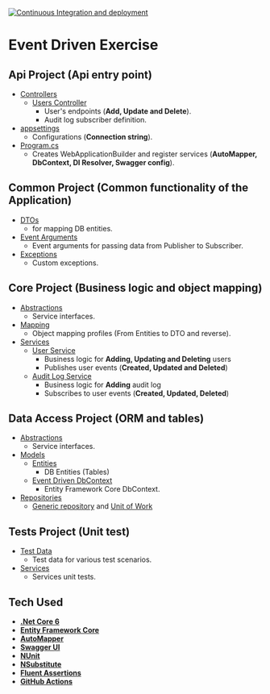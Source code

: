 [![Continuous Integration and deployment](https://github.com/McebisiMK/EventDrivenExercise/actions/workflows/pipeline.yml/badge.svg)](https://github.com/McebisiMK/EventDrivenExercise/actions/workflows/pipeline.yml)
# Event Driven Exercise

Api Project (Api entry point)
-
- [Controllers](https://github.com/McebisiMK/EventDrivenExercise/tree/main/EventDrivenExercise.Api/Controllers)
	- [Users Controller](https://github.com/McebisiMK/EventDrivenExercise/blob/main/EventDrivenExercise.Api/Controllers/UsersController.cs)
		- User's endpoints (**Add, Update and Delete**).
		- Audit log subscriber definition.
- [appsettings](https://github.com/McebisiMK/EventDrivenExercise/blob/main/EventDrivenExercise.Api/appsettings.json)
	- Configurations (**Connection string**).
- [Program.cs](https://github.com/McebisiMK/EventDrivenExercise/blob/main/EventDrivenExercise.Api/Program.cs)
	- Creates WebApplicationBuilder and register services (**AutoMapper, DbContext, DI Resolver, Swagger config**).
	
Common Project (Common functionality of the Application)
-
- [DTOs](https://github.com/McebisiMK/EventDrivenExercise/tree/main/EventDrivenExercise.Common/DTOs)
	-  for mapping DB entities.
- [Event Arguments](https://github.com/McebisiMK/EventDrivenExercise/tree/main/EventDrivenExercise.Common/EventArgurments)
	- Event arguments for passing data from Publisher to Subscriber.
- [Exceptions](https://github.com/McebisiMK/EventDrivenExercise/tree/main/EventDrivenExercise.Common/Exceptions)
	- Custom exceptions.

Core Project (Business logic and object mapping)
-
- [Abstractions](https://github.com/McebisiMK/EventDrivenExercise/tree/main/EventDrivenExercise.Core/Abstractions)
	- Service interfaces.
- [Mapping](https://github.com/McebisiMK/EventDrivenExercise/tree/main/EventDrivenExercise.Core/Mapping)
	- Object mapping profiles (From Entities to DTO and reverse).
- [Services](https://github.com/McebisiMK/EventDrivenExercise/tree/main/EventDrivenExercise.Core/Services)
	- [User Service](https://github.com/McebisiMK/EventDrivenExercise/blob/main/EventDrivenExercise.Core/Services/UserService.cs)
		- Business logic for **Adding, Updating and Deleting** users
		- Publishes user events (**Created, Updated and Deleted**)
	- [Audit Log Service](https://github.com/McebisiMK/EventDrivenExercise/blob/main/EventDrivenExercise.Core/Services/UserAuditLogService.cs)
		- Business logic for **Adding** audit log
		- Subscribes to user events (**Created, Updated, Deleted**)

Data Access Project (ORM and tables)
-
- [Abstractions](https://github.com/McebisiMK/EventDrivenExercise/tree/main/EventDrivenExercise.Data/Abstractions)
    -   Service interfaces.
 - [Models](https://github.com/McebisiMK/EventDrivenExercise/tree/main/EventDrivenExercise.Data/Models)
	 - [Entities](https://github.com/McebisiMK/EventDrivenExercise/tree/main/EventDrivenExercise.Data/Models/Entities)
		 - DB Entities (Tables)
	 - [Event Driven DbContext](https://github.com/McebisiMK/EventDrivenExercise/blob/main/EventDrivenExercise.Data/Models/EventDrivenDbContext.cs)
		 - Entity Framework Core DbContext.
 - [Repositories](https://github.com/McebisiMK/EventDrivenExercise/tree/main/EventDrivenExercise.Data/Repositories)
	 - [Generic repository](https://github.com/McebisiMK/EventDrivenExercise/blob/main/EventDrivenExercise.Data/Repositories/Repository.cs) and [Unit of Work](https://github.com/McebisiMK/EventDrivenExercise/blob/main/EventDrivenExercise.Data/Repositories/UnitOfWork.cs)

Tests Project (Unit test)
-
- [Test Data](https://github.com/McebisiMK/EventDrivenExercise/tree/main/EventDrivenExercise.Tests/TestData)
	- Test data for various test scenarios.
- [Services](https://github.com/McebisiMK/EventDrivenExercise/tree/main/EventDrivenExercise.Tests/Services)
	- Services unit tests.

Tech Used
-
- **[.Net Core 6](https://docs.microsoft.com/en-us/aspnet/core/release-notes/aspnetcore-6.0?view=aspnetcore-6.0)**
- **[Entity Framework Core](https://www.entityframeworktutorial.net/efcore/entity-framework-core.aspx)**
- **[AutoMapper](https://docs.automapper.org/en/stable/Getting-started.html)**
- **[Swagger UI](https://swagger.io/tools/swagger-ui/)**
- **[NUnit](https://nunit.org/)**
- **[NSubstitute](https://nsubstitute.github.io/help/getting-started/)**
- **[Fluent Assertions](https://fluentassertions.com/introduction)**
- **[GitHub Actions](https://docs.github.com/en/actions)**